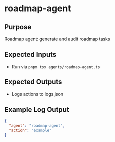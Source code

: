 # roadmap-agent

## Purpose
Roadmap agent: generate and audit roadmap tasks

## Expected Inputs
- Run via `pnpm tsx agents/roadmap-agent.ts`

## Expected Outputs
- Logs actions to logs.json

## Example Log Output
```json
{
  "agent": "roadmap-agent",
  "action": "example"
}
```
